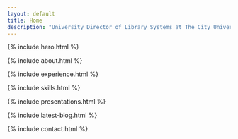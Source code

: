 ```yaml
---
layout: default
title: Home
description: "University Director of Library Systems at The City University of New York. Leading digital transformation and technology innovation in academic library systems."
---
```


{% include hero.html %}

{% include about.html %}

{% include experience.html %}

{% include skills.html %}

{% include presentations.html %}

{% include latest-blog.html %}

{% include contact.html %}
